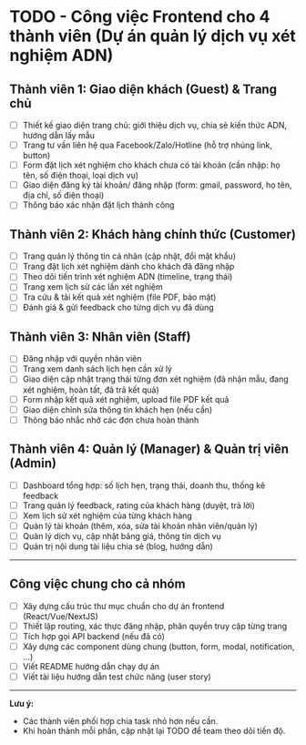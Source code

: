 # TODO - Công việc Frontend cho 4 thành viên (Dự án quản lý dịch vụ xét nghiệm ADN)

## Thành viên 1: Giao diện khách (Guest) & Trang chủ
- [ ] Thiết kế giao diện trang chủ: giới thiệu dịch vụ, chia sẻ kiến thức ADN, hướng dẫn lấy mẫu
- [ ] Trang tư vấn liên hệ qua Facebook/Zalo/Hotline (hỗ trợ nhúng link, button)
- [ ] Form đặt lịch xét nghiệm cho khách chưa có tài khoản (cần nhập: họ tên, số điện thoại, loại dịch vụ)
- [ ] Giao diện đăng ký tài khoản/ đăng nhập (form: gmail, password, họ tên, địa chỉ, số điện thoại)
- [ ] Thông báo xác nhận đặt lịch thành công

## Thành viên 2: Khách hàng chính thức (Customer)
- [ ] Trang quản lý thông tin cá nhân (cập nhật, đổi mật khẩu)
- [ ] Trang đặt lịch xét nghiệm dành cho khách đã đăng nhập
- [ ] Theo dõi tiến trình xét nghiệm ADN (timeline, trạng thái)
- [ ] Trang xem lịch sử các lần xét nghiệm
- [ ] Tra cứu & tải kết quả xét nghiệm (file PDF, bảo mật)
- [ ] Đánh giá & gửi feedback cho từng dịch vụ đã dùng

## Thành viên 3: Nhân viên (Staff)
- [ ] Đăng nhập với quyền nhân viên
- [ ] Trang xem danh sách lịch hẹn cần xử lý
- [ ] Giao diện cập nhật trạng thái từng đơn xét nghiệm (đã nhận mẫu, đang xét nghiệm, hoàn tất, đã trả kết quả)
- [ ] Form nhập kết quả xét nghiệm, upload file PDF kết quả
- [ ] Giao diện chỉnh sửa thông tin khách hẹn (nếu cần)
- [ ] Thông báo nhắc nhở các đơn chưa hoàn thành

## Thành viên 4: Quản lý (Manager) & Quản trị viên (Admin)
- [ ] Dashboard tổng hợp: số lịch hẹn, trạng thái, doanh thu, thống kê feedback
- [ ] Trang quản lý feedback, rating của khách hàng (duyệt, trả lời)
- [ ] Xem lịch sử xét nghiệm của từng khách hàng
- [ ] Quản lý tài khoản (thêm, xóa, sửa tài khoản nhân viên/quản lý)
- [ ] Quản lý dịch vụ, cập nhật bảng giá, thông tin dịch vụ
- [ ] Quản trị nội dung tài liệu chia sẻ (blog, hướng dẫn)

---

## Công việc chung cho cả nhóm
- [ ] Xây dựng cấu trúc thư mục chuẩn cho dự án frontend (React/Vue/NextJS)
- [ ] Thiết lập routing, xác thực đăng nhập, phân quyền truy cập từng trang
- [ ] Tích hợp gọi API backend (nếu đã có)
- [ ] Xây dựng các component dùng chung (button, form, modal, notification, ...)
- [ ] Viết README hướng dẫn chạy dự án
- [ ] Viết tài liệu hướng dẫn test chức năng (user story)

---

**Lưu ý:**  
- Các thành viên phối hợp chia task nhỏ hơn nếu cần.
- Khi hoàn thành mỗi phần, cập nhật lại TODO để team theo dõi tiến độ.
